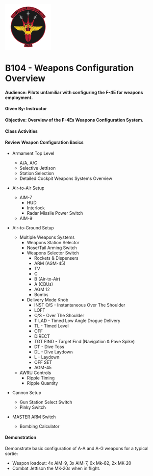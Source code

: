![JTAF Logo](../img/Logo.png)

# B104 - Weapons Configuration Overview

#### Audience: Pilots unfamiliar with configuring the F-4E for weapons employment.
#### Given By: Instructor
#### Objective: Overview of the F-4Es Weapons Configuration System.

#### Class Activities

#### Review Weapon Configuration Basics

* Armament Top Level
    * A/A, A/G
    * Selective Jettison
    * Station Selection
    * Detailed Cockpit Weapons Systems Overview

* Air-to-Air Setup
    * AIM-7
    	+ HUD
    	+ Interlock
    	+ Radar Missile Power Switch
    * AIM-9

* Air-to-Ground Setup
    * Multiple Weapons Systems
    	+ Weapons Station Selector
    	+ Nose/Tail Arming Switch
    	+ Weapons Selector Switch
    		- Rockets & Dispensers
    		- ARM (AGM-45)
    		- TV
    		- C
    		- B (Air-to-Air)
    		- A (CBUs)
    		- AGM 12
    		- Bombs
    	+ Delivery Mode Knob
    		- INST O/S - Instantaneous Over The Shoulder
    		- LOFT
    		- O/S - Over The Shoulder
    		- T LAD - Timed Low Angle Drogue Delivery
    		- TL - Timed Level
    		- OFF
    		- DIRECT
    		- TGT FIND - Target Find (Navigation & Pave Spike)
    		- DT - Dive Toss
    		- DL - Dive Laydown
    		- L - Laydown
    		- OFF SET
    		- AGM-45
    * AWRU Controls
    	+ Ripple Timing
    	+ Ripple Quantity

* Cannon Setup
    * Gun Station Select Switch
    * Pinky Switch

* MASTER ARM Switch
    * Bombing Calculator

#### Demonstration

Demonstrate basic configuration of A-A and A-G weapons for a typical sortie:
* Weapon loadout: 4x AIM-9, 3x AIM-7, 6x Mk-82, 2x MK-20
* Combat Jettison the MK-20s when in flight.